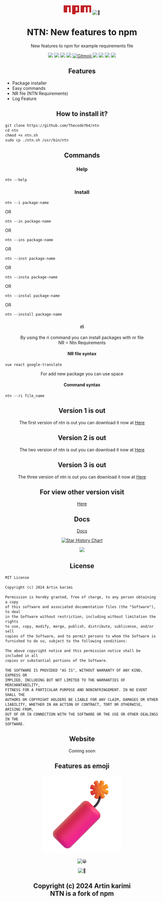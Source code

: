 
<p align="center">
    <img src="./logo/npm.png"width="90">
    <picture>
        <source srcset="https://fonts.gstatic.com/s/e/notoemoji/latest/1f389/512.webp" type="image/webp">
        <img src="https://fonts.gstatic.com/s/e/notoemoji/latest/1f389/512.gif" alt="🎉" width="32" height="32">
    </picture>
</p>

<h1 align="center">NTN: New features to npm</h1> 
<p align="center">New features to npm for example requirements file</p>
<p align="center">
    <a href="https://discord.com/users/1125429179685548112"><img src="https://img.shields.io/badge/Discord-black?logo=discord"></a> 
    <img src="https://img.shields.io/github/last-commit/Thecode764/ntn">
    <img src="https://img.shields.io/github/forks/Thecode764/ntn">
    <img src="https://img.shields.io/github/stars/Thecode764/ntn">
    <a href="https://gitmoji.dev">
        <img
            src="https://img.shields.io/badge/gitmoji-%20😜%20😍-FFDD67.svg?style=flat-square"
            alt="Gitmoji"
        />
    </a>
    <img src="https://img.shields.io/badge/Version-4-black?logo=linux">
    <img src="https://img.shields.io/badge/Tested-yes-black?logo=linux">
    <img src="https://img.shields.io/github/commit-activity/w/Thecode764/ntn/main">
    <a href="https://googlefonts.github.io/noto-emoji-animation/">
        <img src="https://img.shields.io/badge/GIFS-black?logo=google">
    </a>
</p>
<h2 align="center">Features</h2>

- Package installer
- Easy commands
- NR file (NTN Requirements)
- Log Feature

<h2 align="center">How to install it?</h2>
<p align="center">

```
git clone https://github.com/Thecode764/ntn
cd ntn
chmod +x ntn.sh
sudo cp ./ntn.sh /usr/bin/ntn
```    

</p>
<h2 align="center">Commands</h2>
<h3 align="center">Help</h3>
<p align="center">

```
ntn --help
```    

</p>
<h3 align="center">Install</h3>
<p align="center">

```
ntn --i package-name
```    

</p>
OR
<p align="center">

```
ntn --in package-name
```    

</p>
OR
<p align="center">

```
ntn --ins package-name
```    

</p>
OR
<p align="center">

```
ntn --inst package-name
```    

</p>
OR
<p align="center">

```
ntn --insta package-name
```    

</p>
OR
<p align="center">

```
ntn --instal package-name
```    

</p>
OR
<p align="center">

```
ntn --install package-name
```    

</p>
<h3 align="center">ri</h3>
<p align="center">By using the ri command you can install packages with nr file<br>NR = Ntn Requirements</p>
<h4 align="center">NR file syntax</h4>

```
vue react google-translate
```

<p align="center">For add new package you can use space</p>
<h4 align="center">Command syntax</h4>

```
ntn --ri file_name
```
<h2 align="center">Version 1 is out</h2>
<p align="center">The first version of ntn is out you can download it now at <a href="https://github.com/Thecode764/ntn/releases/tag/version-1">Here</a></p>
<h2 align="center">Version 2 is out</h2>
<p align="center">The two version of ntn is out you can download it now at <a href="https://github.com/Thecode764/ntn/releases/tag/version-2">Here</a></p>
<h2 align="center">Version 3 is out</h2>
<p align="center">The three version of ntn is out you can download it now at <a href="https://github.com/Thecode764/ntn/releases/tag/version-3">Here</a></p>
<h2 align="center">For view other version visit</h2>
<p align="center"><a href="./project/releases.md">Here</a></p>
<h2 align="center">Docs</h2>
<p align="center">
    <a href="./docs/welcome.md">Docs</a>
</p>
<p align="center">
    <a href="https://star-history.com/#Thecode764/ntn&Date">
        <picture>
            <source media="(prefers-color-scheme: dark)" srcset="https://api.star-history.com/svg?repos=Thecode764/ntn&type=Date&theme=dark" />
            <source media="(prefers-color-scheme: light)" srcset="https://api.star-history.com/svg?repos=Thecode764/ntn&type=Date" />
            <img alt="Star History Chart" src="https://api.star-history.com/svg?repos=Thecode764/ntn&type=Date" />
         </picture>
    </a>
</p>

<p align="center">
    <img src="https://github-readme-stats.vercel.app/api/pin/?username=Thecode764&repo=ntn">
</p>
<h2 align="center">License</h2>

```
MIT License

Copyright (c) 2024 Artin karimi

Permission is hereby granted, free of charge, to any person obtaining a copy
of this software and associated documentation files (the "Software"), to deal
in the Software without restriction, including without limitation the rights
to use, copy, modify, merge, publish, distribute, sublicense, and/or sell
copies of the Software, and to permit persons to whom the Software is
furnished to do so, subject to the following conditions:

The above copyright notice and this permission notice shall be included in all
copies or substantial portions of the Software.

THE SOFTWARE IS PROVIDED "AS IS", WITHOUT WARRANTY OF ANY KIND, EXPRESS OR
IMPLIED, INCLUDING BUT NOT LIMITED TO THE WARRANTIES OF MERCHANTABILITY,
FITNESS FOR A PARTICULAR PURPOSE AND NONINFRINGEMENT. IN NO EVENT SHALL THE
AUTHORS OR COPYRIGHT HOLDERS BE LIABLE FOR ANY CLAIM, DAMAGES OR OTHER
LIABILITY, WHETHER IN AN ACTION OF CONTRACT, TORT OR OTHERWISE, ARISING FROM,
OUT OF OR IN CONNECTION WITH THE SOFTWARE OR THE USE OR OTHER DEALINGS IN THE
SOFTWARE.
```

<h2 align="center">Website</h2>
<p align="center">Coming soon</p>
<h2 align="center">Features as emoji</h2>
<p align="center">
    <img src="./assets/Firecracker.png">
</p>

<p align="center">
    <picture>
        <source srcset="https://fonts.gstatic.com/s/e/notoemoji/latest/1f600/512.webp" type="image/webp">
        <img src="https://fonts.gstatic.com/s/e/notoemoji/latest/1f600/512.gif" alt="😀" width="150">
    </picture>
</p>

<p align="center">
    <picture>
        <source srcset="https://fonts.gstatic.com/s/e/notoemoji/latest/1f389/512.webp" type="image/webp">
        <img src="https://fonts.gstatic.com/s/e/notoemoji/latest/1f389/512.gif" alt="🎉" width="150">
    </picture>
</p>
<h2 align="center">Copyright (c) 2024 Artin karimi<br>NTN is a fork of npm</h2>